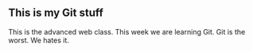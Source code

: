 ## This is my Git stuff ##
This is the advanced web class.
This week we are learning Git.
Git is the worst. We hates it.